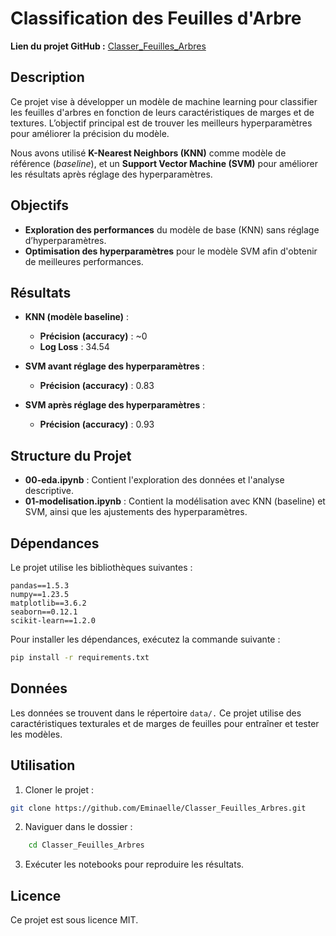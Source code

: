# Classification des Feuilles d'Arbre

**Lien du projet GitHub :** [Classer_Feuilles_Arbres](https://github.com/Eminaelle/Classer_Feuilles_Arbres.git)

## Description

Ce projet vise à développer un modèle de machine learning pour classifier les feuilles d'arbres en fonction de leurs caractéristiques de marges et de textures. L’objectif principal est de trouver les meilleurs hyperparamètres pour améliorer la précision du modèle.

Nous avons utilisé **K-Nearest Neighbors (KNN)** comme modèle de référence (*baseline*), et un **Support Vector Machine (SVM)** pour améliorer les résultats après réglage des hyperparamètres.

## Objectifs

- **Exploration des performances** du modèle de base (KNN) sans réglage d’hyperparamètres.
- **Optimisation des hyperparamètres** pour le modèle SVM afin d'obtenir de meilleures performances.

## Résultats

- **KNN (modèle baseline)** :
  - **Précision (accuracy)** : ~0
  - **Log Loss** : 34.54
  
- **SVM avant réglage des hyperparamètres** :
  - **Précision (accuracy)** : 0.83 
  
- **SVM après réglage des hyperparamètres** :
  - **Précision (accuracy)** : 0.93 

## Structure du Projet

- **00-eda.ipynb** : Contient l'exploration des données et l'analyse descriptive.
- **01-modelisation.ipynb** : Contient la modélisation avec KNN (baseline) et SVM, ainsi que les ajustements des hyperparamètres.

## Dépendances

Le projet utilise les bibliothèques suivantes :
```
pandas==1.5.3
numpy==1.23.5
matplotlib==3.6.2
seaborn==0.12.1
scikit-learn==1.2.0
```

Pour installer les dépendances, exécutez la commande suivante :

```bash
pip install -r requirements.txt
```

## Données

Les données se trouvent dans le répertoire `data/.` Ce projet utilise des caractéristiques texturales et de marges de feuilles pour entraîner et tester les modèles.

## Utilisation

1. Cloner le projet :

```bash
git clone https://github.com/Eminaelle/Classer_Feuilles_Arbres.git
```

2. Naviguer dans le dossier :

```bash
    cd Classer_Feuilles_Arbres
```
3. Exécuter les notebooks pour reproduire les résultats.

## Licence

Ce projet est sous licence MIT.